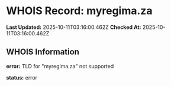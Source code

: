 # WHOIS Record: myregima.za

**Last Updated:** 2025-10-11T03:16:00.462Z
**Checked At:** 2025-10-11T03:16:00.462Z

## WHOIS Information

**error:** TLD for "myregima.za" not supported

**status:** error


